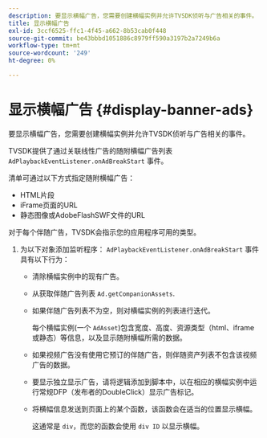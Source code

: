 ```yaml
---
description: 要显示横幅广告，您需要创建横幅实例并允许TVSDK侦听与广告相关的事件。
title: 显示横幅广告
exl-id: 3ccf6525-ffc1-4f45-a662-8b53cab0f448
source-git-commit: be43bbbd1051886c8979ff590a3197b2a7249b6a
workflow-type: tm+mt
source-wordcount: '249'
ht-degree: 0%

---
```


# 显示横幅广告 {#display-banner-ads}

要显示横幅广告，您需要创建横幅实例并允许TVSDK侦听与广告相关的事件。

TVSDK提供了通过关联线性广告的随附横幅广告列表 `AdPlaybackEventListener.onAdBreakStart` 事件。

清单可通过以下方式指定随附横幅广告：

* HTML片段
* iFrame页面的URL
* 静态图像或AdobeFlashSWF文件的URL

对于每个伴随广告，TVSDK会指示您的应用程序可用的类型。

1. 为以下对象添加监听程序： `AdPlaybackEventListener.onAdBreakStart` 事件具有以下行为：

   * 清除横幅实例中的现有广告。
   * 从获取伴随广告列表 `Ad.getCompanionAssets`.
   * 如果伴随广告列表不为空，则对横幅实例的列表进行迭代。

      每个横幅实例(一个 `AdAsset`)包含宽度、高度、资源类型（html、iframe或静态）等信息，以及显示随附横幅所需的数据。
   * 如果视频广告没有使用它预订的伴随广告，则伴随资产列表不包含该视频广告的数据。
   * 要显示独立显示广告，请将逻辑添加到脚本中，以在相应的横幅实例中运行常规DFP（发布者的DoubleClick）显示广告标记。
   * 将横幅信息发送到页面上的某个函数，该函数会在适当的位置显示横幅。

      这通常是 `div`，而您的函数会使用 `div ID` 以显示横幅。

